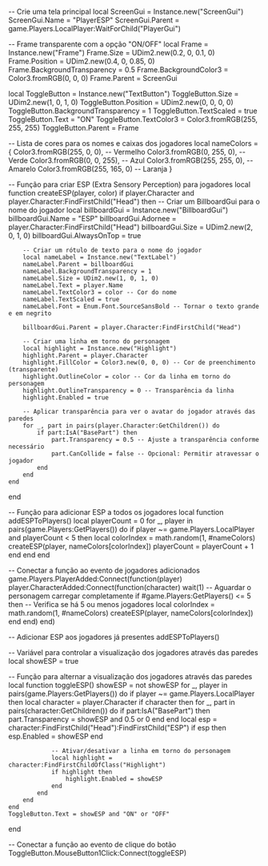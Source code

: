-- Crie uma tela principal
local ScreenGui = Instance.new("ScreenGui")
ScreenGui.Name = "PlayerESP"
ScreenGui.Parent = game.Players.LocalPlayer:WaitForChild("PlayerGui")

-- Frame transparente com a opção "ON/OFF"
local Frame = Instance.new("Frame")
Frame.Size = UDim2.new(0.2, 0, 0.1, 0)
Frame.Position = UDim2.new(0.4, 0, 0.85, 0)
Frame.BackgroundTransparency = 0.5
Frame.BackgroundColor3 = Color3.fromRGB(0, 0, 0)
Frame.Parent = ScreenGui

local ToggleButton = Instance.new("TextButton")
ToggleButton.Size = UDim2.new(1, 0, 1, 0)
ToggleButton.Position = UDim2.new(0, 0, 0, 0)
ToggleButton.BackgroundTransparency = 1
ToggleButton.TextScaled = true
ToggleButton.Text = "ON"
ToggleButton.TextColor3 = Color3.fromRGB(255, 255, 255)
ToggleButton.Parent = Frame

-- Lista de cores para os nomes e caixas dos jogadores
local nameColors = {
    Color3.fromRGB(255, 0, 0),    -- Vermelho
    Color3.fromRGB(0, 255, 0),    -- Verde
    Color3.fromRGB(0, 0, 255),    -- Azul
    Color3.fromRGB(255, 255, 0),  -- Amarelo
    Color3.fromRGB(255, 165, 0)   -- Laranja
}

-- Função para criar ESP (Extra Sensory Perception) para jogadores
local function createESP(player, color)
    if player.Character and player.Character:FindFirstChild("Head") then
        -- Criar um BillboardGui para o nome do jogador
        local billboardGui = Instance.new("BillboardGui")
        billboardGui.Name = "ESP"
        billboardGui.Adornee = player.Character:FindFirstChild("Head")
        billboardGui.Size = UDim2.new(2, 0, 1, 0)
        billboardGui.AlwaysOnTop = true

        -- Criar um rótulo de texto para o nome do jogador
        local nameLabel = Instance.new("TextLabel")
        nameLabel.Parent = billboardGui
        nameLabel.BackgroundTransparency = 1
        nameLabel.Size = UDim2.new(1, 0, 1, 0)
        nameLabel.Text = player.Name
        nameLabel.TextColor3 = color -- Cor do nome
        nameLabel.TextScaled = true
        nameLabel.Font = Enum.Font.SourceSansBold -- Tornar o texto grande e em negrito

        billboardGui.Parent = player.Character:FindFirstChild("Head")

        -- Criar uma linha em torno do personagem
        local highlight = Instance.new("Highlight")
        highlight.Parent = player.Character
        highlight.FillColor = Color3.new(0, 0, 0) -- Cor de preenchimento (transparente)
        highlight.OutlineColor = color -- Cor da linha em torno do personagem
        highlight.OutlineTransparency = 0 -- Transparência da linha
        highlight.Enabled = true

        -- Aplicar transparência para ver o avatar do jogador através das paredes
        for _, part in pairs(player.Character:GetChildren()) do
            if part:IsA("BasePart") then
                part.Transparency = 0.5 -- Ajuste a transparência conforme necessário
                part.CanCollide = false -- Opcional: Permitir atravessar o jogador
            end
        end
    end
end

-- Função para adicionar ESP a todos os jogadores
local function addESPToPlayers()
    local playerCount = 0
    for _, player in pairs(game.Players:GetPlayers()) do
        if player ~= game.Players.LocalPlayer and playerCount < 5 then
            local colorIndex = math.random(1, #nameColors)
            createESP(player, nameColors[colorIndex])
            playerCount = playerCount + 1
        end
    end
end

-- Conectar a função ao evento de jogadores adicionados
game.Players.PlayerAdded:Connect(function(player)
    player.CharacterAdded:Connect(function(character)
        wait(1) -- Aguardar o personagem carregar completamente
        if #game.Players:GetPlayers() <= 5 then -- Verifica se há 5 ou menos jogadores
            local colorIndex = math.random(1, #nameColors)
            createESP(player, nameColors[colorIndex])
        end
    end)
end)

-- Adicionar ESP aos jogadores já presentes
addESPToPlayers()

-- Variável para controlar a visualização dos jogadores através das paredes
local showESP = true

-- Função para alternar a visualização dos jogadores através das paredes
local function toggleESP()
    showESP = not showESP
    for _, player in pairs(game.Players:GetPlayers()) do
        if player ~= game.Players.LocalPlayer then
            local character = player.Character
            if character then
                for _, part in pairs(character:GetChildren()) do
                    if part:IsA("BasePart") then
                        part.Transparency = showESP and 0.5 or 0
                    end
                end
                local esp = character:FindFirstChild("Head"):FindFirstChild("ESP")
                if esp then
                    esp.Enabled = showESP
                end

                -- Ativar/desativar a linha em torno do personagem
                local highlight = character:FindFirstChildOfClass("Highlight")
                if highlight then
                    highlight.Enabled = showESP
                end
            end
        end
    end
    ToggleButton.Text = showESP and "ON" or "OFF"
end

-- Conectar a função ao evento de clique do botão
ToggleButton.MouseButton1Click:Connect(toggleESP)
